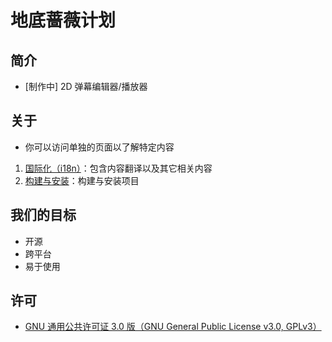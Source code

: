 # 地底蔷薇计划
## 简介
- \[制作中\] 2D 弹幕编辑器/播放器

## 关于
- 你可以访问单独的页面以了解特定内容  
1. [国际化（i18n）](./i18n.zh-CN.md)：包含内容翻译以及其它相关内容
2. [构建与安装](./build.zh-CN.md)：构建与安装项目

## 我们的目标
- 开源
- 跨平台
- 易于使用

## 许可
- [GNU 通用公共许可证 3.0 版（GNU General Public License v3.0, GPLv3）](../LICENSE)
